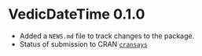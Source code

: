 # VedicDateTime 0.1.0

* Added a `NEWS.md` file to track changes to the package.
* Status of submission to CRAN [`cransays`](https://r-hub.github.io/cransays/articles/dashboard.html)
